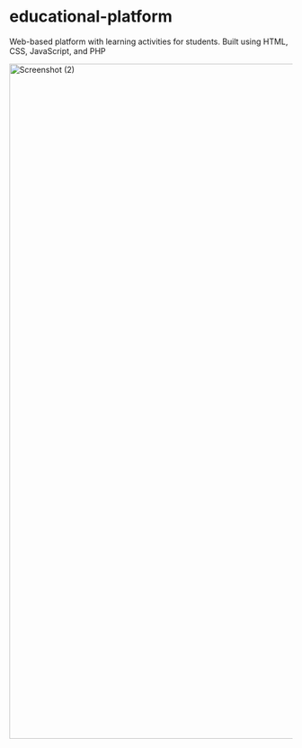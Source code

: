 # educational-platform
Web-based platform with learning activities for students. Built using HTML, CSS, JavaScript, and PHP

<img width="1920" height="1200" alt="Screenshot (2)" src="https://github.com/user-attachments/assets/1b18cbe4-60d7-46c0-aaa5-42efd5e2e027" />
